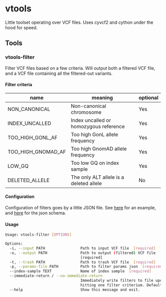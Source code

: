 vtools
======

Little toolset operating over VCF files. Uses cyvcf2 and cython under
the hood for speed.


Tools
-----

### vtools-filter

Filter VCF files based on a few criteria. Will output both a filtered VCF
file, and a VCF file containing all the filtered-out variants.

####  Filter criteria

| name | meaning | optional |
| ---- | ------- | -------- |
| NON_CANONICAL | Non-canonical chromosome | Yes |
| INDEX_UNCALLED | Index uncalled or homozygous reference | Yes |
| TOO_HIGH_GONL_AF | Too high GonL allele frequency | Yes |
| TOO_HIGH_GNOMAD_AF | Too high GnomAD allele frequency | Yes |
| LOW_GQ | Too low GQ on index sample | Yes |
| DELETED_ALLELE | The only ALT allele is a deleted allele | No |

#### Configuration 

Configuration of filters goes by a little JSON file. See [here]() for an 
example, and [here]() for the json schema.


#### Usage

```bash
Usage: vtools-filter [OPTIONS]

Options:
  -i, --input PATH                Path to input VCF file  [required]
  -o, --output PATH               Path to output (filtered) VCF file
                                  [required]
  -t, --trash PATH                Path to trash VCF file  [required]
  -p, --params-file PATH          Path to filter params json  [required]
  --index-sample TEXT             Name of index sample  [required]
  --immediate-return / --no-immediate-return
                                  Immediately write filters to file upon
                                  hitting one filter criterium. Default = True
  --help                          Show this message and exit.

```
  

